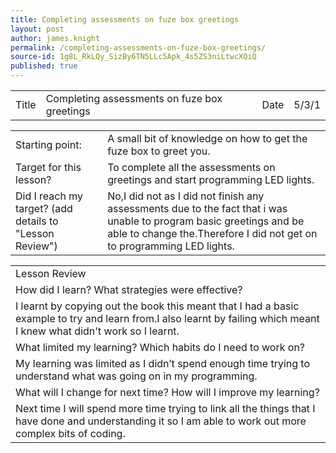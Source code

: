 ```yaml
---
title: Completing assessments on fuze box greetings
layout: post
author: james.knight
permalink: /completing-assessments-on-fuze-box-greetings/
source-id: 1g8L_RkLQy_SizBy6TN5LLc5Apk_4s5ZS3niLtwcXQiQ
published: true
---
```

<table>
  <tr>
    <td>Title</td>
    <td>Completing assessments on fuze box greetings</td>
    <td>Date</td>
    <td>5/3/1</td>
  </tr>
</table>


<table>
  <tr>
    <td>Starting point:</td>
    <td>A small bit of knowledge on how to get the fuze box to greet you.</td>
  </tr>
  <tr>
    <td>Target for this lesson?</td>
    <td>To complete all the assessments on greetings and start programming LED lights.</td>
  </tr>
  <tr>
    <td>Did I reach my target? 
(add details to "Lesson Review")</td>
    <td>No,I did not as I did not finish any assessments due to the fact that i was unable to program basic greetings and be able to change the.Therefore I did not get on to programming LED lights.</td>
  </tr>
</table>


<table>
  <tr>
    <td>Lesson Review</td>
  </tr>
  <tr>
    <td>How did I learn? What strategies were effective? </td>
  </tr>
  <tr>
    <td>I learnt by copying out the book this meant that I had a basic example to try and learn from.I also learnt by failing which meant I knew what didn't work so I learnt.</td>
  </tr>
  <tr>
    <td>What limited my learning? Which habits do I need to work on? </td>
  </tr>
  <tr>
    <td>My learning was limited as I didn’t spend enough time trying to understand what was going on in my programming.</td>
  </tr>
  <tr>
    <td>What will I change for next time? How will I improve my learning?</td>
  </tr>
  <tr>
    <td>Next time I will spend more time trying to link all the things that I have done and understanding it so I am able to work out more complex bits of coding.</td>
  </tr>
</table>


